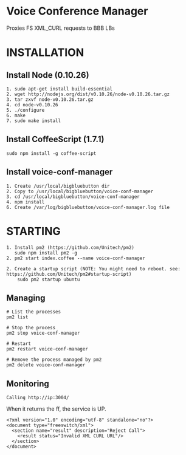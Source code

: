 Voice Conference Manager
========================

Proxies FS XML_CURL requests to BBB LBs

INSTALLATION
============

## Install Node (0.10.26)

```
1. sudo apt-get install build-essential
2. wget http://nodejs.org/dist/v0.10.26/node-v0.10.26.tar.gz
3. tar zxvf node-v0.10.26.tar.gz
4. cd node-v0.10.26
5. ./configure
6. make
7. sudo make install
```

## Install CoffeeScript (1.7.1)

```
sudo npm install -g coffee-script
```

## Install voice-conf-manager

```
1. Create /usr/local/bigbluebutton dir
2. Copy to /usr/local/bigbluebutton/voice-conf-manager
3. cd /usr/local/bigbluebutton/voice-conf-manager
4. npm install
6. Create /var/log/bigbluebutton/voice-conf-manager.log file
```

STARTING
========

```
1. Install pm2 (https://github.com/Unitech/pm2) 
   sudo npm install pm2 -g
2. pm2 start index.coffee --name voice-conf-manager

2. Create a startup script (NOTE: You might need to reboot. see: https://github.com/Unitech/pm2#startup-script)
    sudo pm2 startup ubuntu
```

## Managing

```
# List the processes
pm2 list

# Stop the process
pm2 stop voice-conf-manager

# Restart
pm2 restart voice-conf-manager

# Remove the process managed by pm2
pm2 delete voice-conf-manager

```


## Monitoring

```
Calling http://ip:3004/
```


When it returns the ff, the service is UP.

```
<?xml version="1.0" encoding="utf-8" standalone="no"?>  
<document type="freeswitch/xml">
  <section name="result" description="Reject Call">
    <result status="Invalid XML CURL URL"/>
  </section>
</document>
```

